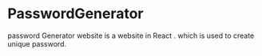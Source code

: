 # PasswordGenerator
password Generator website is a website in React . which is used to create unique password.
